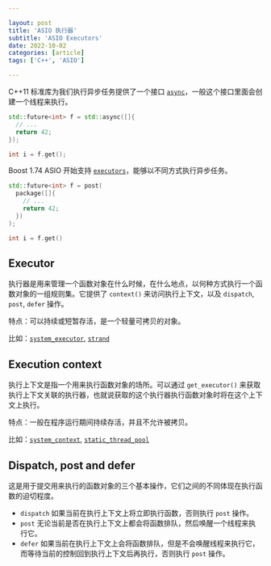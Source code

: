 ```yaml
---

layout: post
title: 'ASIO 执行器'
subtitle: 'ASIO Executors'
date: 2022-10-02
categories: [article]
tags: ['C++', 'ASIO'] 

---
```


C++11 标准库为我们执行异步任务提供了一个接口 [`async`](https://cplusplus.com/reference/future/async/)，一般这个接口里面会创建一个线程来执行。

```.cpp
std::future<int> f = std::async([]{
  // ...
  return 42;
});

int i = f.get(); 
```

Boost 1.74 ASIO 开始支持 [`executors`](https://think-async.com/executors/Executors_and_Asynchronous_Operations_Slides.pdf)，能够以不同方式执行异步任务。

```.cpp
std::future<int> f = post(
  package([]{
    // ...
    return 42;
  })
);

int i = f.get()
```

## Executor

执行器是用来管理一个函数对象在什么时候，在什么地点，以何种方式执行一个函数对象的一组规则集。它提供了 `context()` 来访问执行上下文，以及 `dispatch`, `post`, `defer` 操作。

特点：可以持续或短暂存活，是一个轻量可拷贝的对象。

比如：[`system_executor`](https://think-async.com/Asio/boost_asio_1_24_0/doc/html/boost_asio/reference/system_executor.html), [`strand`](https://think-async.com/Asio/boost_asio_1_24_0/doc/html/boost_asio/reference/io_context__strand.html)

## Execution context

执行上下文是指一个用来执行函数对象的场所。可以通过 `get_executor()` 来获取执行上下文关联的执行器，也就说获取的这个执行器执行函数对象时将在这个上下文上执行。

特点：一般在程序运行期间持续存活，并且不允许被拷贝。

比如：[`system_context`](https://think-async.com/Asio/boost_asio_1_24_0/doc/html/boost_asio/reference/system_context.html), [`static_thread_pool`](https://think-async.com/Asio/boost_asio_1_24_0/doc/html/boost_asio/reference/static_thread_pool.html)

## Dispatch, post and defer

这是用于提交用来执行的函数对象的三个基本操作，它们之间的不同体现在执行函数的迫切程度。

* `dispatch` 如果当前在执行上下文上将立即执行函数，否则执行 `post` 操作。
* `post` 无论当前是否在执行上下文上都会将函数排队，然后唤醒一个线程来执行它。
* `defer` 如果当前在执行上下文上会将函数排队，但是不会唤醒线程来执行它，而等待当前的控制回到执行上下文后再执行，否则执行 `post` 操作。

